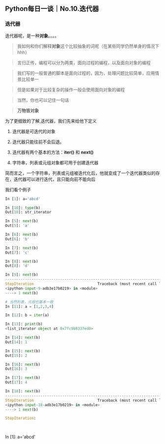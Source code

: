 ## Python每日一谈｜No.10.迭代器

### 迭代器

迭代器呢，是一种**对象**。。。。

> 我如何和你们解释**对象**这个比较抽象的词呢（在某些同学仍然单身的情况下hhh）

> 言归正传，编程可以分为两类，面向过程的编程，以及面向对象的编程

> 我们写的一般普通的脚本是面向过程的，因为，处理问题比较简单，应用情景比较单一

> 但是如果对于比较复杂的操作一般会使用面向对象的编程

> 当然，你也可以记住一句话

> **万物皆对象**



为了更细致的了解,迭代器，我们先来给他下定义

1. 迭代器是可迭代的对象

2. 迭代器只能往前不会后退。

3. 迭代器有两个基本的方法：**iter()** 和 **next()**

4. 字符串，列表或元组对象都可用于创建迭代器

简而言之，一个字符串，列表或元组被迭代化后，他就变成了一个迭代器类似的存在，迭代器可以进行迭代，且只能向前不能向后

我们看个例子

```python
In [1]: a='abcd'

In [10]: type(b)
Out[10]: str_iterator

In [5]: next(b)
Out[5]: 'a'

In [6]: next(b)
Out[6]: 'b'

In [7]: next(b)
Out[7]: 'c'

In [8]: next(b)
Out[8]: 'd'

In [9]: next(b)
---------------------------------------------------------------------------
StopIteration                             Traceback (most recent call last)
<ipython-input-9-adb3e17b0219> in <module>
----> 1 next(b)

# 当然列表，元祖也基本一致
In [11]: a = [1,2,3,4]

In [12]: b = iter(a)

In [13]: print(b)
<list_iterator object at 0x7fc9b8337ed0>

In [14]: next(b)
Out[14]: 1

In [15]: next(b)
Out[15]: 2

In [16]: next(b)
Out[16]: 3

In [17]: next(b)
Out[17]: 4

In [18]: next(b)
---------------------------------------------------------------------------
StopIteration                             Traceback (most recent call last)
<ipython-input-18-adb3e17b0219> in <module>
----> 1 next(b)

StopIteration:
  
 
```



In [1]: a='abcd'